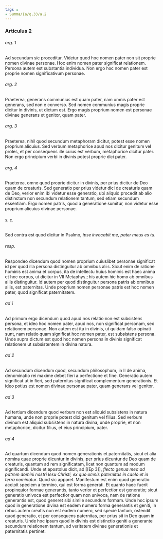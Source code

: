 ```yaml
---
tags : 
- Summa/Ia/q.33/a.2
---
```


### Articulus 2

###### arg. 1
Ad secundum sic proceditur. Videtur quod hoc nomen pater non sit proprie nomen divinae personae. Hoc enim nomen pater significat relationem. Persona autem est substantia individua. Non ergo hoc nomen pater est proprie nomen significativum personae.

###### arg. 2
Praeterea, generans communius est quam pater, nam omnis pater est generans, sed non e converso. Sed nomen communius magis proprie dicitur in divinis, ut dictum est. Ergo magis proprium nomen est personae divinae generans et genitor, quam pater.

###### arg. 3
Praeterea, nihil quod secundum metaphoram dicitur, potest esse nomen proprium alicuius. Sed verbum metaphorice apud nos dicitur genitum vel proles, et per consequens ille cuius est verbum, metaphorice dicitur pater. Non ergo principium verbi in divinis potest proprie dici pater.

###### arg. 4
Praeterea, omne quod proprie dicitur in divinis, per prius dicitur de Deo quam de creaturis. Sed generatio per prius videtur dici de creaturis quam de Deo, verior enim ibi videtur esse generatio, ubi aliquid procedit ab alio distinctum non secundum relationem tantum, sed etiam secundum essentiam. Ergo nomen patris, quod a generatione sumitur, non videtur esse proprium alicuius divinae personae.

###### s. c.
Sed contra est quod dicitur in Psalmo, *ipse invocabit me, pater meus es tu*.

###### resp.
Respondeo dicendum quod nomen proprium cuiuslibet personae significat id per quod illa persona distinguitur ab omnibus aliis. Sicut enim de ratione hominis est anima et corpus, ita de intellectu huius hominis est haec anima et hoc corpus, ut dicitur in VII Metaphys.; his autem hic homo ab omnibus aliis distinguitur. Id autem per quod distinguitur persona patris ab omnibus aliis, est paternitas. Unde proprium nomen personae patris est hoc nomen pater, quod significat paternitatem.

###### ad 1
Ad primum ergo dicendum quod apud nos relatio non est subsistens persona, et ideo hoc nomen pater, apud nos, non significat personam, sed relationem personae. Non autem est ita in divinis, ut quidam falso opinati sunt, nam relatio quam significat hoc nomen pater, est subsistens persona. Unde supra dictum est quod hoc nomen persona in divinis significat relationem ut subsistentem in divina natura.

###### ad 2
Ad secundum dicendum quod, secundum philosophum, in II de anima, denominatio rei maxime debet fieri a perfectione et fine. Generatio autem significat ut in fieri, sed paternitas significat complementum generationis. Et ideo potius est nomen divinae personae pater, quam generans vel genitor.

###### ad 3
Ad tertium dicendum quod verbum non est aliquid subsistens in natura humana, unde non proprie potest dici genitum vel filius. Sed verbum divinum est aliquid subsistens in natura divina, unde proprie, et non metaphorice, dicitur filius, et eius principium, pater.

###### ad 4
Ad quartum dicendum quod nomen generationis et paternitatis, sicut et alia nomina quae proprie dicuntur in divinis, per prius dicuntur de Deo quam de creaturis, quantum ad rem significatam, licet non quantum ad modum significandi. Unde et apostolus dicit, ad [[Ep 3]], *flecto genua mea ad patrem domini nostri Iesu Christi, ex quo omnis paternitas in caelo et in terra nominatur*. Quod sic apparet. Manifestum est enim quod generatio accipit speciem a termino, qui est forma generati. Et quanto haec fuerit propinquior formae generantis, tanto verior et perfectior est generatio; sicut generatio univoca est perfectior quam non univoca, nam de ratione generantis est, quod generet sibi simile secundum formam. Unde hoc ipsum quod in generatione divina est eadem numero forma generantis et geniti, in rebus autem creatis non est eadem numero, sed specie tantum, ostendit quod generatio, et per consequens paternitas, per prius sit in Deo quam in creaturis. Unde hoc ipsum quod in divinis est distinctio geniti a generante secundum relationem tantum, ad veritatem divinae generationis et paternitatis pertinet.

